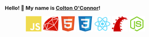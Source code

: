 ### Hello! 👋 My name is [Colton O'Connor](https://coltonoconnor.com/)!

<p align="center">
<img src="https://github.com/devicons/devicon/blob/master/icons/javascript/javascript-plain.svg" alt="JavaScript Logo" width="50" height="50" /> 
<img src="https://github.com/devicons/devicon/blob/master/icons/ruby/ruby-plain.svg" alt="Ruby Logo" width="50" height="50" /> 
<img src="https://github.com/devicons/devicon/blob/master/icons/html5/html5-original.svg" alt="HTML5 Logo" width="50" height="50" /> 
<img src="https://github.com/devicons/devicon/blob/master/icons/css3/css3-original.svg" alt="CSS3 Logo" width="50" height="50" />
<img src="https://github.com/devicons/devicon/blob/master/icons/react/react-original.svg" alt="React Logo" height="50" width="50" /> 
<img src="https://github.com/devicons/devicon/blob/master/icons/rails/rails-plain.svg" alt="Rails Logo" width="50" height="50" /> 
<img src="https://github.com/devicons/devicon/blob/master/icons/nodejs/nodejs-plain.svg" alt="Node Logo" width="50" height="50" /> 
 </p>

<!--
**bigdumbbaby/bigdumbbaby** is a ✨ _special_ ✨ repository because its `README.md` (this file) appears on your GitHub profile.

Here are some ideas to get you started:

- 🔭 I’m currently working on ...
- 🌱 I’m currently learning ...
- 👯 I’m looking to collaborate on ...
- 🤔 I’m looking for help with ...
- 💬 Ask me about ...
- 📫 How to reach me: ...
- 😄 Pronouns: ...
- ⚡ Fun fact: ...
-->
